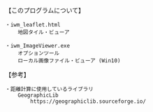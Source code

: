 【このプログラムについて】

	・iwm_leaflet.html
		地図タイル・ビューア

	・iwm_ImageViewer.exe
		オプションツール
		ローカル画像ファイル・ビューア (Win10)

【参考】

	・距離計算に使用しているライブラリ
		GeographicLib
			https://geographiclib.sourceforge.io/
